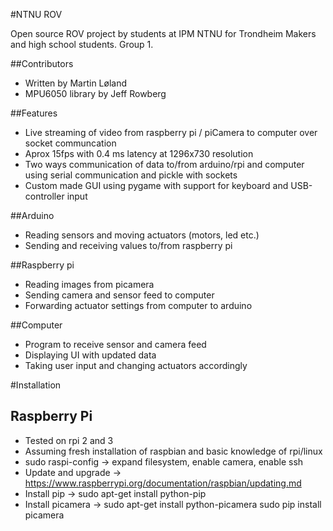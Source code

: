 #NTNU ROV

Open source ROV project by students at IPM NTNU for Trondheim Makers and high school students. Group 1.

##Contributors
 - Written by Martin Løland
 - MPU6050 library by Jeff Rowberg
 
##Features
 - Live streaming of video from raspberry pi / piCamera to computer over socket communcation
 - Aprox 15fps with 0.4 ms latency at 1296x730 resolution
 - Two ways communication of data to/from arduino/rpi and computer using serial communication and pickle with sockets
 - Custom made GUI using pygame with support for keyboard and USB-controller input

##Arduino
 - Reading sensors and moving actuators (motors, led etc.)
 - Sending and receiving values to/from raspberry pi
 
##Raspberry pi
 - Reading images from picamera
 - Sending camera and sensor feed to computer
 - Forwarding actuator settings from computer to arduino
 
##Computer
 - Program to receive sensor and camera feed
 - Displaying UI with updated data
 - Taking user input and changing actuators accordingly

#Installation

## Raspberry Pi
 - Tested on rpi 2 and 3
 - Assuming fresh installation of raspbian and basic knowledge of rpi/linux
 - sudo raspi-config -> expand filesystem, enable camera, enable ssh
 - Update and upgrade -> https://www.raspberrypi.org/documentation/raspbian/updating.md
 - Install pip -> sudo apt-get install python-pip
 - Install picamera -> sudo apt-get install python-picamera
   sudo pip install picamera

